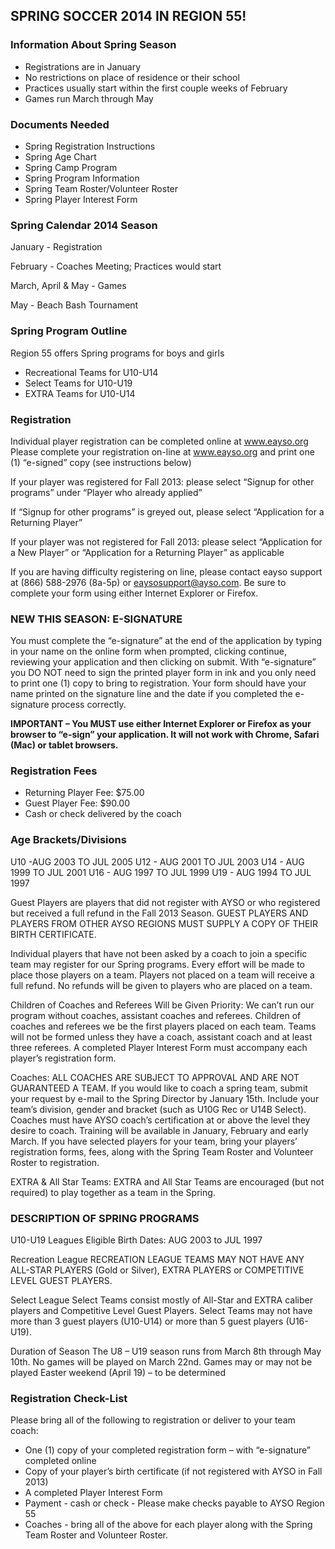 ## SPRING SOCCER 2014 IN REGION 55!

### Information About Spring Season

* Registrations are in January
* No restrictions on place of residence or their school
* Practices usually start within the first couple weeks of February
* Games run March through May

### Documents Needed

* Spring Registration Instructions
* Spring Age Chart
* Spring Camp Program
* Spring Program Information
* Spring Team Roster/Volunteer Roster
* Spring Player Interest Form

### Spring Calendar 2014 Season

January - Registration

February - Coaches Meeting; Practices would start

March, April & May - Games

May - Beach Bash Tournament

### Spring Program Outline

Region 55 offers Spring programs for boys and girls

* Recreational Teams for U10-U14
* Select Teams for U10-U19
* EXTRA Teams for U10-U14

### Registration

Individual player registration can be completed online at www.eayso.org Please complete your registration on-line at www.eayso.org and print one (1) “e-signed” copy (see instructions below)

If your player was registered for Fall 2013: please select “Signup for other programs” under “Player who already applied”

If “Signup for other programs” is greyed out, please select “Application for a Returning Player”

If your player was not registered for Fall 2013: please select “Application for a New Player” or “Application for a Returning Player” as applicable

If you are having difficulty registering on line, please contact eayso support at (866) 588-2976 (8a-5p) or eaysosupport@ayso.com.  Be sure to complete your form using either Internet Explorer or Firefox.

### NEW THIS SEASON: E-SIGNATURE

You must complete the “e-signature” at the end of the application by typing in your name on the online form when prompted, clicking continue, reviewing your application and then clicking on submit.  With “e-signature” you DO NOT need to sign the printed player form in ink and you only need to print one (1) copy to bring to registration.  Your form should have your name printed on the signature line and the date if you completed the e-signature process correctly.

**IMPORTANT – You MUST use either Internet Explorer or Firefox as your browser 
to  “e-sign” your application. It will not work with Chrome, Safari (Mac) or tablet browsers.**

### Registration Fees

* Returning Player Fee: $75.00
* Guest Player Fee: $90.00
* Cash or check delivered by the coach

### Age Brackets/Divisions

U10 -AUG 2003 TO JUL 2005
U12 - AUG 2001 TO JUL 2003
U14 - AUG 1999 TO JUL 2001
U16 - AUG 1997 TO JUL 1999
U19 - AUG 1994 TO JUL 1997

Guest Players are players that did not register with AYSO or who registered but received a full refund in the Fall 2013 Season.  GUEST PLAYERS AND PLAYERS FROM OTHER AYSO REGIONS MUST SUPPLY A COPY OF THEIR BIRTH CERTIFICATE.

Individual players that have not been asked by a coach to join a specific team may register for our Spring programs.  Every effort will be made to place those players on a team.  Players not placed on a team will receive a full refund.  No refunds will be given to players who are placed on a team. 

Children of Coaches and Referees Will be Given Priority:  We can’t run our program without coaches, assistant coaches and referees.  Children of coaches and referees we be the first players placed on each team.  Teams will not be formed unless they have a coach, assistant coach and at least three referees. A completed Player Interest Form must accompany each player’s registration form.  

Coaches:  ALL COACHES ARE SUBJECT TO APPROVAL AND ARE NOT GUARANTEED A TEAM.  If you would like to coach a spring team, submit your request by e-mail to the Spring Director by January 15th. Include your team’s division, gender and bracket (such as U10G Rec or U14B Select). Coaches must have AYSO coach’s certification at or above the level they desire to coach.  Training will be available in January, February and early March.  If you have selected players for your team, bring your players’ registration forms, fees, along with the Spring Team Roster and Volunteer Roster to registration.

EXTRA & All Star Teams:  EXTRA and All Star Teams are encouraged (but not required) to play together as a team in the Spring.

### DESCRIPTION OF SPRING PROGRAMS

U10-U19 Leagues
Eligible Birth Dates: AUG 2003 to JUL 1997

Recreation League
RECREATION LEAGUE TEAMS MAY NOT HAVE ANY ALL-STAR PLAYERS (Gold or Silver), EXTRA PLAYERS or COMPETITIVE LEVEL GUEST PLAYERS.

Select League
Select Teams consist mostly of All-Star and EXTRA caliber players and Competitive Level Guest Players. Select Teams may not have more than 3 guest players (U10-U14) or more than 5 guest players (U16-U19).

Duration of Season
The U8 – U19 season runs from March 8th through May 10th.  No games will be played on March 22nd.  Games may or may not be played Easter weekend (April 19) – to be determined

### Registration Check-List

Please bring all of the following to registration or deliver to your team coach:

* One (1) copy of your completed registration form – with “e-signature” completed online
* Copy of your player’s birth certificate (if not registered with AYSO in Fall 2013)
* A completed Player Interest Form
* Payment - cash or check - Please make checks payable to AYSO Region 55
* Coaches - bring all of the above for each player along with the Spring Team Roster and Volunteer Roster.
